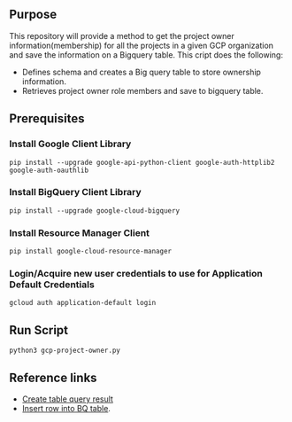 ## Purpose 

This repository will provide a method to get the project owner information(membership) for all the projects in a given GCP organization and save the information on a Bigquery table. This cript does the following:

- Defines schema and creates a Big query table to store ownership information.
- Retrieves project owner role members and save to bigquery table.


## Prerequisites

### Install Google Client Library
```
pip install --upgrade google-api-python-client google-auth-httplib2 google-auth-oauthlib
```
### Install BigQuery Client Library
```
pip install --upgrade google-cloud-bigquery
```

### Install Resource Manager Client
```
pip install google-cloud-resource-manager
```

### Login/Acquire new user credentials to use for Application Default Credentials
```
gcloud auth application-default login
```

## Run Script
```
python3 gcp-project-owner.py 
```

## Reference links
- [Create table query result](https://cloud.google.com/bigquery/docs/tables#creating_a_table_from_a_query_result)
- [Insert row into BQ table](https://github.com/googleapis/python-bigquery/blob/master/samples/table_insert_rows.py).